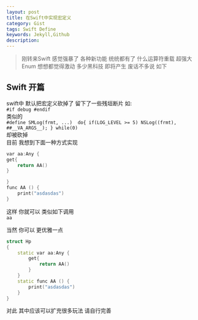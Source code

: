 ```yaml
---
layout: post
title: 在Swift中实现宏定义
category: Gist
tags: Swift Define
keywords: Jekyll,Github
description: 
---
```


>刚转来Swift 感觉强暴了 各种新功能 统统都有了 什么运算符重载 超强大 Enum 想想都觉得激动 多少黑科技 即将产生 废话不多说 如下  

## Swift 开篇
swift中 默认把宏定义砍掉了 留下了一些残垣断片 如:  
`#if debug #endif`  
类似的  
`#define SMLog(frmt, ...)  do{ if(LOG_LEVEL >= 5) NSLog((frmt), ##__VA_ARGS__); } while(0)`  
却被砍掉  
目前 我想到下面一种方式实现  

```CPP
var aa:Any {
get{
    return AA()
}

}
func AA () {
    print("asdasdas")
}
```  
这样 你就可以 类似如下调用  
`aa`  

当然 你可以 更优雅一点  

```CPP
struct Hp
{
    static var aa:Any {
        get{
            return AA()
        }
    }
    static func AA () {
        print("asdasdas")
    }
}
```

对此 其中应该可以扩充很多玩法 请自行完善


